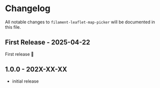 # Changelog

All notable changes to `filament-leaflet-map-picker` will be documented in this file.

## First Release - 2025-04-22

First release 🎉

## 1.0.0 - 202X-XX-XX

- initial release
